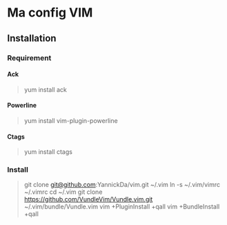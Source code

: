 Ma config VIM
=============

Installation
------------

### Requirement

#### Ack

> yum install ack

#### Powerline

> yum install vim-plugin-powerline

#### Ctags

> yum install ctags

### Install

> git clone git@github.com:YannickDa/vim.git ~/.vim
> ln -s ~/.vim/vimrc ~/.vimrc
> cd ~/.vim
> git clone https://github.com/VundleVim/Vundle.vim.git ~/.vim/bundle/Vundle.vim
> vim +PluginInstall +qall
> vim +BundleInstall +qall
